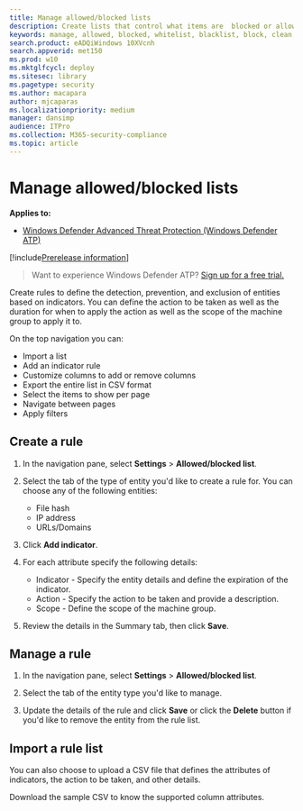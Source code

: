 ```yaml
---
title: Manage allowed/blocked lists
description: Create lists that control what items are  blocked or allowed during an investigation.
keywords: manage, allowed, blocked, whitelist, blacklist, block, clean, malicious
search.product: eADQiWindows 10XVcnh
search.appverid: met150
ms.prod: w10
ms.mktglfcycl: deploy
ms.sitesec: library
ms.pagetype: security
ms.author: macapara
author: mjcaparas
ms.localizationpriority: medium
manager: dansimp
audience: ITPro
ms.collection: M365-security-compliance 
ms.topic: article
---
```


# Manage allowed/blocked lists

**Applies to:**
- [Windows Defender Advanced Threat Protection (Windows Defender ATP)](https://go.microsoft.com/fwlink/p/?linkid=2069559)

[!include[Prerelease information](prerelease.md)]

>Want to experience Windows Defender ATP? [Sign up for a free trial.](https://www.microsoft.com/en-us/WindowsForBusiness/windows-atp?ocid=docs-wdatp-automationexclusionlist-abovefoldlink)


Create rules to define the detection, prevention, and exclusion of entities based on indicators. You can define the action to be taken as well as the duration for when to apply the action as well as the scope of the machine group to apply it to.

On the top navigation you can:
- Import a list
- Add an indicator rule
- Customize columns to add or remove columns 
- Export the entire list in CSV format
- Select the items to show per page
- Navigate between pages
- Apply filters 

## Create a rule
1. In the navigation pane, select **Settings** > **Allowed/blocked list**.  

2. Select the tab of the type of entity you'd like to create a rule for. You can choose any of the following entities: 
   - File hash
   - IP address
   - URLs/Domains
  
3. Click **Add indicator**.

4. For each attribute specify the following details:
   - Indicator - Specify the entity details and define the expiration of the indicator.
   - Action - Specify the action to be taken and provide a description.
   - Scope - Define the scope of the machine group.
    
5. Review the details in the Summary tab, then click **Save**.

## Manage a rule 
1. In the navigation pane, select **Settings** > **Allowed/blocked list**.  

2. Select the tab of the entity type you'd like to manage.  

3. Update the details of the rule and click **Save** or click the **Delete** button if you'd like to remove the entity from the rule list.

## Import a rule list
You can also choose to upload a CSV file that defines the attributes of indicators, the action to be taken, and other details. 

Download the sample CSV to know the supported column attributes. 




